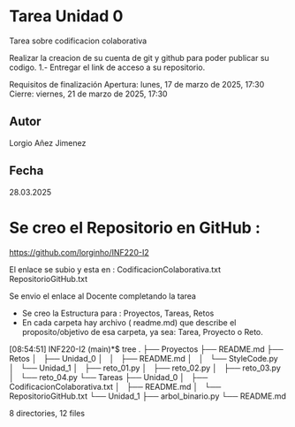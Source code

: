 # Tarea Unidad 0

Tarea sobre codificacion colaborativa

Realizar la creacion de su cuenta de git y github para poder publicar su codigo.
1.- Entregar el link de acceso a su repositorio.

Requisitos de finalización
Apertura: lunes, 17 de marzo de 2025, 17:30
Cierre: viernes, 21 de marzo de 2025, 17:30


## Autor
Lorgio Añez Jimenez

## Fecha 
28.03.2025

# Se creo el Repositorio en GitHub : 
https://github.com/lorginho/INF220-I2

El enlace se subio y esta en : 
CodificacionColaborativa.txt
RepositorioGitHub.txt


Se envio el enlace al Docente completando la tarea

*   Se creo la Estructura para : Proyectos, Tareas, Retos
*   En cada carpeta hay archivo ( readme.md) que describe 
    el proposito/objetivo de esa carpeta, ya sea: Tarea, Proyecto o Reto.
 

[08:54:51] INF220-I2 (main)*$ tree
.
├── Proyectos
├── README.md
├── Retos
│   ├── Unidad_0
│   │   ├── README.md
│   │   └── StyleCode.py
│   └── Unidad_1
│       ├── reto_01.py
│       ├── reto_02.py
│       ├── reto_03.py
│       └── reto_04.py
└── Tareas
    ├── Unidad_0
    │   ├── CodificacionColaborativa.txt
    │   ├── README.md
    │   └── RepositorioGitHub.txt
    └── Unidad_1
        ├── arbol_binario.py
        └── README.md

8 directories, 12 files